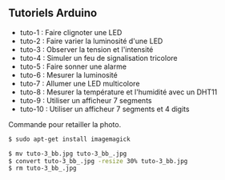 ## Tutoriels Arduino

+ tuto-1 : Faire clignoter une LED
+ tuto-2 : Faire varier la luminosité d'une LED
+ tuto-3 : Observer la tension et l'intensité
+ tuto-4 : Simuler un feu de signalisation tricolore
+ tuto-5 : Faire sonner une alarme
+ tuto-6 : Mesurer la luminosité
+ tuto-7 : Allumer une LED multicolore
+ tuto-8 : Mesurer la température et l'humidité avec un DHT11
+ tuto-9 : Utiliser un afficheur 7 segments
+ tuto-10 : Utiliser un afficheur 7 segments et 4 digits

Commande pour retailler la photo.

```bash
$ sudo apt-get install imagemagick
```

```bash
$ mv tuto-3_bb.jpg tuto-3_bb_.jpg 
$ convert tuto-3_bb_.jpg -resize 30% tuto-3_bb.jpg 
$ rm tuto-3_bb_.jpg
```


